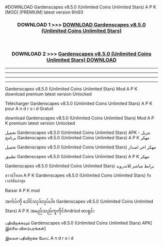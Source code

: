 #DOWNLOAD Gardenscapes  v8.5.0 (Unlimited Coins Unlimited Stars) A P K [MOD] [PREMIUM] latest version 6hi93



<div align="center">

<h3>DOWNLOAD 1 >>> <a href="https://teeasianyam.web.app?sq=Gardenscapes  v8.5.0 (Unlimited Coins Unlimited Stars)">DOWNLOAD Gardenscapes  v8.5.0 (Unlimited Coins Unlimited Stars) </a></h3><br>

<h3>DOWNLOAD 2 >>> <a href="https://teeasianyam.web.app?sq=Gardenscapes  v8.5.0 (Unlimited Coins Unlimited Stars) ">Gardenscapes  v8.5.0 (Unlimited Coins Unlimited Stars)  DOWNLOAD </a></h3>

</div>


----------------------------------------------------------

----------------------------------------------------------

----------------------------------------------------------

----------------------------------------------------------


Gardenscapes  v8.5.0 (Unlimited Coins Unlimited Stars)  Mod A P K download premium latest version Unlocked

Télécharger Gardenscapes  v8.5.0 (Unlimited Coins Unlimited Stars)  A P K pour A n d r o i d Gratuit

download Gardenscapes  v8.5.0 (Unlimited Coins Unlimited Stars)  Mod A P K premium latest version Unlocked

تحميل Gardenscapes  v8.5.0 (Unlimited Coins Unlimited Stars)  APK - تنزيل برنامج Gardenscapes  v8.5.0 (Unlimited Coins Unlimited Stars)  A P K مهكر

تحميل Gardenscapes  v8.5.0 (Unlimited Coins Unlimited Stars)  مهكر اخر اصدار

تطبيق Gardenscapes  v8.5.0 (Unlimited Coins Unlimited Stars)  A P K مهكر

Gardenscapes  v8.5.0 (Unlimited Coins Unlimited Stars)  برابط مباشر للاندرويد

ดาวน์โหลด A P K Gardenscapes  v8.5.0 (Unlimited Coins Unlimited Stars)  รับเวอร์ชันล่าสุด

Baixar A P K mod

အက်ပ်ကို ဒေါင်းလုဒ်လုပ်ပါ။ Gardenscapes  v8.5.0 (Unlimited Coins Unlimited Stars)  A P K အမည်သည်ကူကိုင်Andriod ဗားရှင်း

பதிவிறக்கவும் Gardenscapes  v8.5.0 (Unlimited Coins Unlimited Stars)  APK[ இல்லை விளம்பரங்கள்] 
 
இலவச பதிவிறக்க மோட் A n d r o i d



